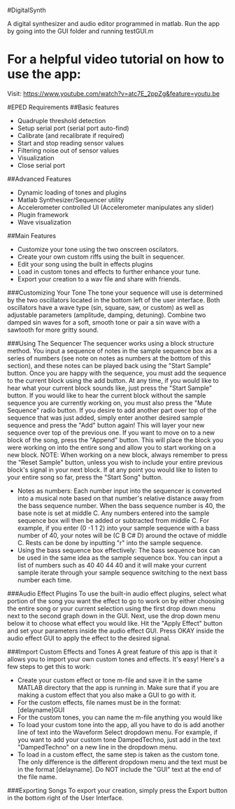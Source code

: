 #DigitalSynth

A digital synthesizer and audio editor programmed in matlab.
Run the app by going into the GUI folder and running testGUI.m

# For a helpful video tutorial on how to use the app:
Visit: https://www.youtube.com/watch?v=atc7E_2ppZg&feature=youtu.be

#EPED Requirements
##Basic features
* Quadruple threshold detection
* Setup serial port (serial port auto-find)
* Calibrate (and recalibrate if required)
* Start and stop reading sensor values
* Filtering noise out of sensor values
* Visualization
* Close serial port

##Advanced Features
* Dynamic loading of tones and plugins
* Matlab Synthesizer/Sequencer utility
* Accelerometer controlled UI (Accelerometer manipulates any slider)
* Plugin framework
* Wave visualization

##Main Features
* Customize your tone using the two onscreen oscilators.
* Create your own custom riffs using the built in sequencer.
* Edit your song using the built in effects plugins
* Load in custom tones and effects to further enhance your tune.
* Export your creation to a wav file and share with friends.

###Customizing Your Tone
The tone your sequence will use is determined by the two oscillators located in the bottom
left of the user interface.  Both oscillators have a wave type (sin, square, saw, or custom) as well as adjustable parameters (amplitude, damping, detuning).  Combine two damped sin waves for a soft, smooth tone or pair a sin wave with a sawtooth for more gritty sound.

###Using The Sequencer
The sequencer works using a block structure method. You input a sequence of notes in the sample sequence box as a series of numbers (see note on notes as numbers at the bottom of this section), and these notes can be played back using the "Start Sample" button. Once you are happy with the sequence, you must add the sequence to the current block using the add button.
At any time, if you would like to hear what your current block sounds like, just press the "Start Sample" button. If you would like to hear the current block without the sample sequence you are currently working on, you must also press the "Mute Sequence" radio button. 
If you desire to add another part over top of the sequence that was just added, simply enter another desired sample sequence and press the "Add" button again! This will layer your new sequence over top of the previous one.
If you want to move on to a new block of the song, press the "Append" button. This will place the block you were working on into the entire song and allow you to start working on a new block. 
NOTE: When working on a new block, always remember to press the "Reset Sample" button, unless you wish to include your entire previous block's signal in your next block.
If at any point you would like to listen to your entire song so far, press the "Start Song" button.

* Notes as numbers: 
Each number input into the sequencer is converted into a musical note based on that number's relative distance away from the bass sequence number. When the bass sequence number is 40, the base note is set at middle C. Any numbers entered into the sample sequence box will then be added or subtracted from middle C. For example, if you enter (0 -1 1 2) into your sample sequence with a bass number of 40, your notes will be (C B C# D) around the octave of middle C.
Rests can be done by inputting "r" into the sample sequence.
* Using the bass sequence box effectively: 
The bass sequence box can be used in the same idea as the sample sequence box. You can input a list of numbers such as 40 40 44 40 and it will make your current sample iterate through your sample sequence switching to the next bass number each time.

###Audio Effect Plugins
To use the built-in audio effect plugins, select what portion of the song you want the effect to go to work on by either choosing the entire song or your current selection using the first drop down menu next to the second graph down in the GUI. Next, use the drop down menu below it to choose what effect you would like. Hit the "Apply Effect" button and set your parameters inside the audio effect GUI. Press OKAY inside the audio effect GUI to apply the effect to the desired signal.

###Import Custom Effects and Tones
A great feature of this app is that it allows you to import your own custom tones and effects. It's easy! Here's a few steps to get this to work:
* Create your custom effect or tone m-file and save it in the same MATLAB directory that the app is running in. Make sure that if you are making a custom effect that you also make a GUI to go with it.
* For the custom effects, file names must be in the format: [delayname]GUI
* For the custom tones, you can name the m-file anything you would like
* To load your custom tone into the app, all you have to do is add another line of text into the Waveform Select dropdown menu. For example, if you want to add your custom tone DampedTechno, just add in the text "DampedTechno" on a new line in the dropdown menu.
* To load in a custom effect, the same step is taken as the custom tone. The only difference is the different dropdown menu and the text must be in the format [delayname]. Do NOT include the "GUI" text at the end of the file name.

###Exporting Songs
To export your creation, simply press the Export button in the bottom right of the User Interface.
